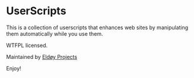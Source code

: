 # UserScripts

This is a collection of userscripts that enhances web sites by manipulating them automatically while you use them.

WTFPL licensed.

Maintained by [Eldøy Projects](https://eldoy.com)

Enjoy!

